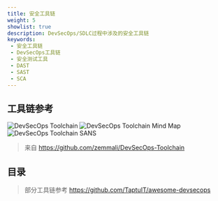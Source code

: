 ```yaml
---
title: 安全工具链
weight: 5
showlist: true
description: DevSecOps/SDLC过程中涉及的安全工具链
keywords:
 - 安全工具链
 - DevSecOps工具链
 - 安全测试工具
 - DAST
 - SAST
 - SCA
---
```


## 工具链参考
![](/images/devsecops_tools.jpg "DevSecOps Toolchain")
![](/images/DevSecOps-Toolchain.jpeg "DevSecOps Toolchain Mind Map")
![](/images/60_p1.jpg "DevSecOps Toolchain SANS")

> 来自 https://github.com/zemmali/DevSecOps-Toolchain

## 目录
> 部分工具链参考 https://github.com/TaptuIT/awesome-devsecops